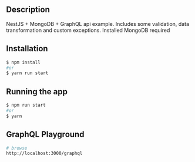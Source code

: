 ## Description

NestJS + MongoDB + GraphQL api example. Includes some validation, data transformation and custom exceptions. Installed MongoDB required

## Installation

```bash
$ npm install
#or
$ yarn run start
```

## Running the app

```bash
$ npm run start
#or
$ yarn
```

## GraphQL Playground
```bash
# browse
http://localhost:3000/graphql
```

